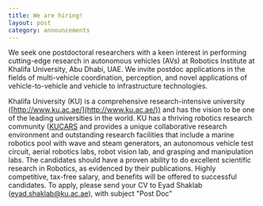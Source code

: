 ```yaml
---
title: We are hiring!
layout: post
category: announcements
---
```


We seek one postdoctoral researchers with a keen interest in performing cutting-edge research in autonomous vehicles (AVs) at Robotics Institute at Khalifa University, Abu Dhabi, UAE. We invite postdoc applications in the fields of multi-vehicle coordination, perception, and novel applications of vehicle-to-vehicle and vehicle to infrastructure technologies.

Khalifa University (KU) is a comprehensive research-intensive university ([http://www.ku.ac.ae/](http://www.ku.ac.ae/)) and has the vision to be one of the leading universities in the world. KU has a thriving robotics research community ([KUCARS](
[https://www.ku.ac.ae/research-centers/center-for-autonomous-robotic-systems-kucars) and provides a unique collaborative research environment and outstanding research facilities that include a marine robotics pool with wave and steam generators, an autonomous vehicle test circuit, aerial robotics labs, robot vision lab, and grasping and manipulation labs.
The candidates should have a proven ability to do excellent scientific research in Robotics, as evidenced by their publications. Highly competitive, tax-free salary, and benefits will be offered to successful candidates.
To apply, please send your CV to Eyad Shaklab ([eyad.shaklab@ku.ac.ae](mailto:eyad.shaklab@ku.ac.ae)),
with subject "Post Doc"
